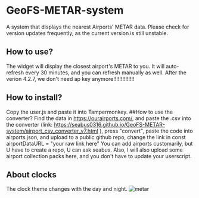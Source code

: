 # GeoFS-METAR-system
A system that displays the nearest Airports' METAR data.
Please check for version updates frequently, as the current version is still unstable.
## How to use?
The widget will display the closest airport's METAR to you. It will auto-refresh every 30 minutes, and you can refresh manually as well.
After the verion 4.2.7, we don't need ap key anymore!!!!!!!!!!!!!!
## How to install?
Copy the user.js and paste it into Tampermonkey.
##How to use the converter?
Find the data in https://ourairports.com/, and paste the .csv into the converter (link: https://seabus0316.github.io/GeoFS-METAR-system/airport_csv_converter_v7.html
), press "convert", paste the code into airports.json, and upload to a public github repo, change the link in const airportDataURL = "your raw link here"
You can add airports customarily, but U have to create a repo, U can ask seabus. Also, I will also upload some airport collection packs here, and you don't have to update your userscript.
## About clocks
The clock theme changes with the day and night.
![metar](https://github.com/user-attachments/assets/e3e44bb0-b2c1-4505-a762-5abbb5bbb4d2)
